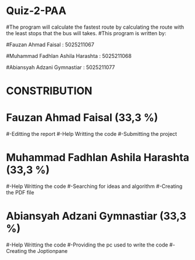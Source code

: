 # Quiz-2-PAA
#The program will calculate the fastest route by calculating the route with the least stops that the bus will takes.
#This program is written by:

#Fauzan Ahmad Faisal : 5025211067

#Muhammad Fadhlan Ashila Harashta : 5025211068

#Abiansyah Adzani Gymnastiar : 5025211077

# CONSTRIBUTION 
# Fauzan Ahmad Faisal (33,3 %)
#-Editting the report
#-Help Writting the code
#-Submitting the project
# Muhammad Fadhlan Ashila Harashta (33,3 %)
#-Help Writting the code
#-Searching for ideas and algorithm
#-Creating the PDF file
# Abiansyah Adzani Gymnastiar (33,3 %)
#-Help Writting the code
#-Providing the pc used to write the code
#-Creating the Joptionpane
